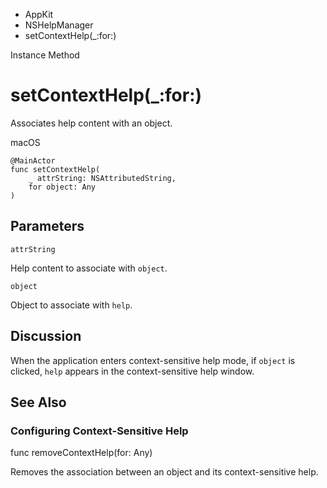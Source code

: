 

- AppKit
- NSHelpManager
-  setContextHelp(\_:for:) 

Instance Method

# setContextHelp(\_:for:)

Associates help content with an object.

macOS

``` source
@MainActor
func setContextHelp(
    _ attrString: NSAttributedString,
    for object: Any
)
```

## Parameters 

`attrString`  

Help content to associate with `object`.

`object`  

Object to associate with `help`.

## Discussion

When the application enters context-sensitive help mode, if `object` is clicked, `help` appears in the context-sensitive help window.

## See Also

### Configuring Context-Sensitive Help

func removeContextHelp(for: Any)

Removes the association between an object and its context-sensitive help.

